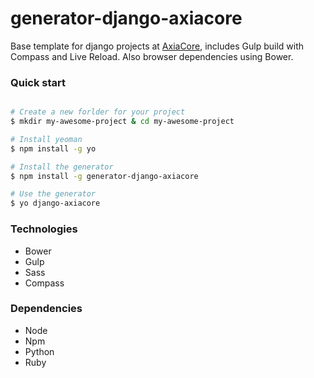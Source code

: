 # generator-django-axiacore 

Base template for django projects at [AxiaCore](http://axiacore.com), includes Gulp build with Compass and Live Reload. Also browser dependencies using Bower.

### Quick start

```bash

# Create a new forlder for your project
$ mkdir my-awesome-project & cd my-awesome-project

# Install yeoman
$ npm install -g yo

# Install the generator
$ npm install -g generator-django-axiacore

# Use the generator
$ yo django-axiacore
```

### Technologies

* Bower
* Gulp
* Sass
* Compass

### Dependencies 
  
* Node
* Npm
* Python
* Ruby

